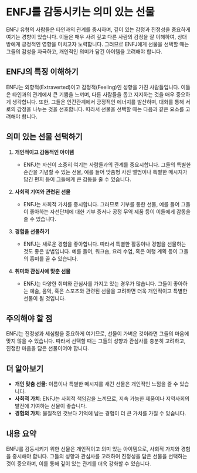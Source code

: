 # ENFJ를 감동시키는 의미 있는 선물

ENFJ 유형의 사람들은 타인과의 관계를 중시하며, 깊이 있는 감정과 진정성을 중요하게 여기는 경향이 있습니다. 이들은 매우 사려 깊고 다른 사람의 감정을 잘 이해하여, 상대방에게 긍정적인 영향을 미치고자 노력합니다. 그러므로 ENFJ에게 선물을 선택할 때는 그들의 감성을 자극하고, 개인적인 의미가 담긴 아이템을 고려해야 합니다.

## ENFJ의 특징 이해하기

ENFJ는 외향적(Extraverted)이고 감정적(Feeling)인 성향을 가진 사람들입니다. 이들은 타인과의 관계에서 큰 기쁨을 느끼며, 다른 사람들을 돕고 지지하는 것을 매우 중요하게 생각합니다. 또한, 그들은 인간관계에서 긍정적인 에너지를 발산하며, 대화를 통해 서로의 감정을 나누는 것을 선호합니다. 따라서 선물을 선택할 때는 다음과 같은 요소를 고려해야 합니다.

## 의미 있는 선물 선택하기

1. **개인적이고 감동적인 아이템**
   - ENFJ는 자신이 소중히 여기는 사람들과의 관계를 중요시합니다. 그들의 특별한 순간을 기념할 수 있는 선물, 예를 들어 맞춤형 사진 앨범이나 특별한 메시지가 담긴 편지 등이 그들에게 큰 감동을 줄 수 있습니다.

2. **사회적 기여와 관련된 선물**
   - ENFJ는 사회적 가치를 중시합니다. 그러므로 기부를 통한 선물, 예를 들어 그들이 좋아하는 자선단체에 대한 기부 증서나 공정 무역 제품 등이 이들에게 감동을 줄 수 있습니다.

3. **경험을 선물하기**
   - ENFJ는 새로운 경험을 좋아합니다. 따라서 특별한 활동이나 경험을 선물하는 것도 좋은 방법입니다. 예를 들어, 워크숍, 요리 수업, 혹은 여행 계획 등이 그들의 흥미를 끌 수 있습니다.

4. **취미와 관심사에 맞춘 선물**
   - ENFJ는 다양한 취미와 관심사를 가지고 있는 경우가 많습니다. 그들이 좋아하는 예술, 음악, 혹은 스포츠와 관련된 선물을 고려하면 더욱 개인적이고 특별한 선물이 될 것입니다.

## 주의해야 할 점

ENFJ는 진정성과 세심함을 중요하게 여기므로, 선물이 가벼운 것이라면 그들의 마음에 맞지 않을 수 있습니다. 따라서 선택할 때는 그들의 성향과 관심사를 충분히 고려하고, 진정한 마음을 담은 선물이어야 합니다.

## 더 알아보기

- **개인 맞춤 선물**: 이름이나 특별한 메시지를 새긴 선물은 개인적인 느낌을 줄 수 있습니다.
- **사회적 가치**: ENFJ는 사회적 책임감을 느끼므로, 지속 가능한 제품이나 지역사회의 발전에 기여하는 선물이 좋습니다.
- **경험의 가치**: 물질적인 것보다 기억에 남는 경험이 더 큰 가치를 가질 수 있습니다.

## 내용 요약

ENFJ를 감동시키기 위한 선물은 개인적이고 의미 있는 아이템으로, 사회적 가치와 경험을 중시해야 합니다. 그들의 성향과 관심사를 고려하여 진정성을 담은 선물을 선택하는 것이 중요하며, 이를 통해 깊이 있는 관계를 더욱 강화할 수 있습니다.